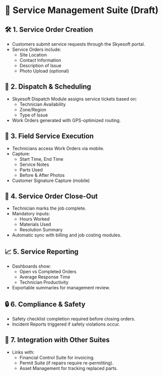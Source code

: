 # 💏 Service Management Suite (Draft)

## 🛠️ 1. Service Order Creation

- Customers submit service requests through the Skyesoft portal.
- Service Orders include:
  - Site Location
  - Contact Information
  - Description of Issue
  - Photo Upload (optional)

## 🚐 2. Dispatch & Scheduling

- Skyesoft Dispatch Module assigns service tickets based on:
  - Technician Availability
  - Zone/Region
  - Type of Issue
- Work Orders generated with GPS-optimized routing.

## 🔎 3. Field Service Execution

- Technicians access Work Orders via mobile.
- Capture:
  - Start Time, End Time
  - Service Notes
  - Parts Used
  - Before & After Photos
- Customer Signature Capture (mobile)

## 📝 4. Service Order Close-Out

- Technician marks the job complete.
- Mandatory inputs:
  - Hours Worked
  - Materials Used
  - Resolution Summary
- Automatic sync with billing and job costing modules.

## 📈 5. Service Reporting

- Dashboards show:
  - Open vs Completed Orders
  - Average Response Time
  - Technician Productivity
- Exportable summaries for management review.

## 🔒 6. Compliance & Safety

- Safety checklist completion required before closing orders.
- Incident Reports triggered if safety violations occur.

## 🧩 7. Integration with Other Suites

- Links with:
  - Financial Control Suite for invoicing.
  - Permit Suite (if repairs require re-permitting).
  - Asset Management for tracking replaced parts.

